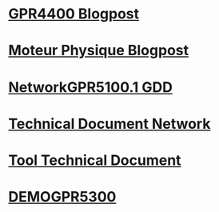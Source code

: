 # [GPR4400 Blogpost](https://eleonoradps.github.io/GPR4400Blogpost)
# [Moteur Physique Blogpost](https://eleonoradps.github.io/MoteurPhysiqueBlogpost)
# [NetworkGPR5100.1 GDD](https://eleonoradps.github.io/NetworkGPR5100.1GDD)
# [Technical Document Network](https://eleonoradps.github.io/DocTechNetwork)
# [Tool Technical Document](https://eleonoradps.github.io/ToolTechnicalDocument)
# [DEMOGPR5300](https://eleonoradps.github.io/DEMOGPR5300)

